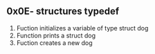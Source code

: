## 0x0E- structures typedef
1. Fuction initializes a variable of type struct dog
2. Function prints a struct dog
4. Fuction creates a new dog
